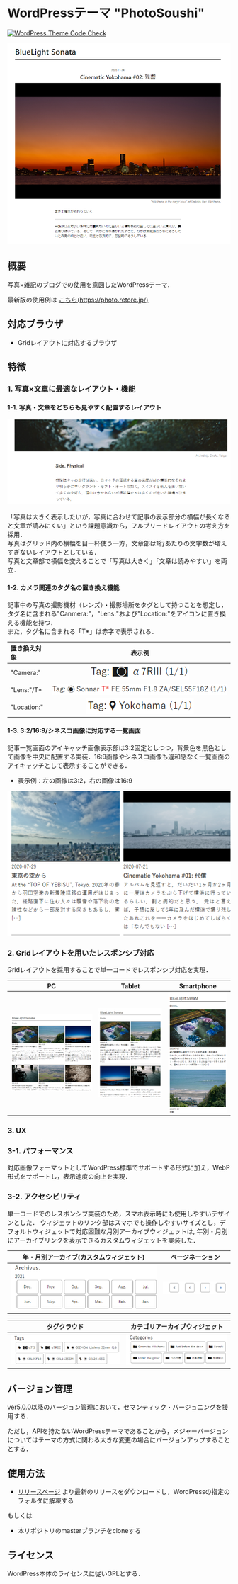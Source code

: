 # WordPressテーマ "PhotoSoushi"

[![WordPress Theme Code Check](https://github.com/retore404/PhotoSoushi/actions/workflows/workflow.yml/badge.svg)](https://github.com/retore404/PhotoSoushi/actions/workflows/workflow.yml)

![WordPressテーマ"PhotoSoushi"](https://github.com/retore404/PhotoSoushi/blob/images/single_pc.png)

## 概要

写真×雑記のブログでの使用を意図したWordPressテーマ．

最新版の使用例は [こちら(https://photo.retore.jp/)](https://photo.retore.jp/)

## 対応ブラウザ

- Gridレイアウトに対応するブラウザ

## 特徴

### 1. 写真×文章に最適なレイアウト・機能

#### 1-1. 写真・文章をどちらも見やすく配置するレイアウト

![写真・文章をどちらも見やすく配置するレイアウト](https://github.com/retore404/PhotoSoushi/blob/images/single_pc_bleed.png)

「写真は大きく表示したいが，写真に合わせて記事の表示部分の横幅が長くなると文章が読みにくい」という課題意識から，フルブリードレイアウトの考え方を採用．  
写真はグリッド内の横幅を目一杯使う一方，文章部は1行あたりの文字数が増えすぎないレイアウトとしている．  
写真と文章部で横幅を変えることで「写真は大きく」「文章は読みやすい」を両立．

#### 1-2. カメラ関連のタグ名の置き換え機能

記事中の写真の撮影機材（レンズ）・撮影場所をタグとして持つことを想定し，タグ名に含まれる"Canmera:"，"Lens:"および"Location:"をアイコンに置き換える機能を持つ．  
また，タグ名に含まれる「T*」は赤字で表示される．

| 置き換え対象 | 表示例 |
|:---|:---:|
| "Camera:" | !["Camera:"の置き換え](https://github.com/retore404/PhotoSoushi/blob/images/tag_camera.png) |
| "Lens:"/T* | !["Lens:"の置き換え](https://github.com/retore404/PhotoSoushi/blob/images/tag_lens.png) |
| "Location:" | !["Location:"の置き換え](https://github.com/retore404/PhotoSoushi/blob/images/tag_location.png) |


#### 1-3. 3:2/16:9/シネスコ画像に対応する一覧画面

記事一覧画面のアイキャッチ画像表示部は3:2固定としつつ，背景色を黒色として画像を中央に配置する実装．16:9画像やシネスコ画像も違和感なく一覧画面のアイキャッチとして表示することができる．

- 表示例：左の画像は3:2，右の画像は16:9

![アイキャッチ画像の表示](https://github.com/retore404/PhotoSoushi/blob/images/index_eyecatch.png)

### 2. Gridレイアウトを用いたレスポンシブ対応

Gridレイアウトを採用することで単一コードでレスポンシブ対応を実現．

| PC | Tablet | Smartphone |
|:---:|:---:|:---:|
| ![PCで表示した例](https://github.com/retore404/PhotoSoushi/blob/images/index_pc_responsive.png) | ![タブレットで表示した例](https://github.com/retore404/PhotoSoushi/blob/images/index_tab_responsive.png) | ![スマホで表示した例](https://github.com/retore404/PhotoSoushi/blob/images/index_sp_responsive.png) |


### 3. UX

### 3-1. パフォーマンス

対応画像フォーマットとしてWordPress標準でサポートする形式に加え，WebP形式をサポートし，表示速度の向上を実現． 

### 3-2. アクセシビリティ

単一コードでのレスポンシブ実装のため，スマホ表示時にも使用しやすいデザインとした． 
ウィジェットのリンク部はスマホでも操作しやすいサイズとし，デフォルトウィジェットで対応困難な月別アーカイブウィジェットは, 
年別・月別にアーカイブリンクを表示できるカスタムウィジェットを実装した．


| 年・月別アーカイブ(カスタムウィジェット) | ページネーション |
| ------------- | ------------- |
| ![カスタム年別・月別アーカイブウィジェット](https://github.com/retore404/PhotoSoushi/blob/images/widget_archives.png) | ![ページネーション](https://github.com/retore404/PhotoSoushi/blob/images/pagination_links.png) |

| タグクラウド | カテゴリアーカイブウィジェット |
| ------------- | ------------- |
| ![タグクラウド](https://github.com/retore404/PhotoSoushi/blob/images/widget_tag_cloud.png) | ![カテゴリアーカイブウィジェット](https://github.com/retore404/PhotoSoushi/blob/images/widget_categories.png) |

## バージョン管理

ver5.0.0以降のバージョン管理において，セマンティック・バージョニングを援用する．

ただし，APIを持たないWordPressテーマであることから，メジャーバージョンについてはテーマの方式に関わる大きな変更の場合にバージョンアップすることとする．

## 使用方法

- [リリースページ](https://github.com/retore404/PhotoSoushi/releases) より最新のリリースをダウンロードし，WordPressの指定のフォルダに解凍する

もしくは

- 本リポジトリのmasterブランチをcloneする

## ライセンス

WordPress本体のライセンスに従いGPLとする．